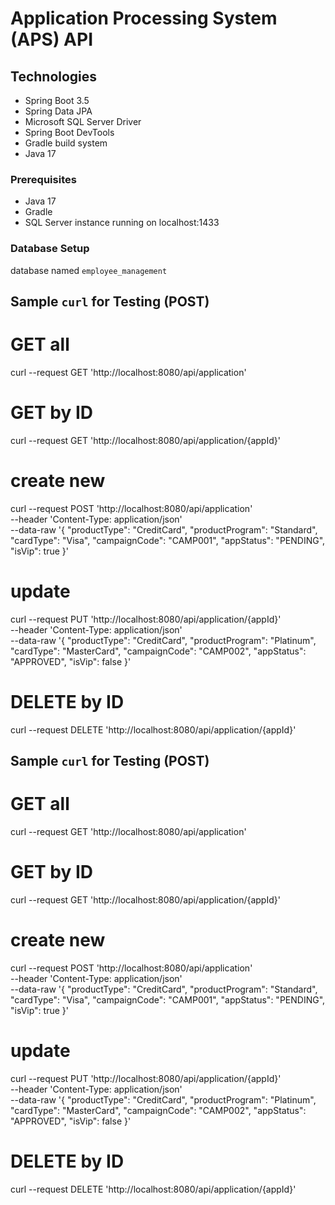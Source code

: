 # Application Processing System (APS) API
## Technologies

- Spring Boot 3.5
- Spring Data JPA
- Microsoft SQL Server Driver
- Spring Boot DevTools
- Gradle build system
- Java 17


### Prerequisites

- Java 17
- Gradle
- SQL Server instance running on localhost:1433

### Database Setup

database named `employee_management`

## Sample `curl` for Testing (POST)

# GET all 
curl --request GET 'http://localhost:8080/api/application'

# GET by ID
curl --request GET 'http://localhost:8080/api/application/{appId}'

# create new
curl --request POST 'http://localhost:8080/api/application' \
--header 'Content-Type: application/json' \
--data-raw '{
"productType": "CreditCard",
"productProgram": "Standard",
"cardType": "Visa",
"campaignCode": "CAMP001",
"appStatus": "PENDING",
"isVip": true
}'

# update
curl --request PUT 'http://localhost:8080/api/application/{appId}' \
--header 'Content-Type: application/json' \
--data-raw '{
"productType": "CreditCard",
"productProgram": "Platinum",
"cardType": "MasterCard",
"campaignCode": "CAMP002",
"appStatus": "APPROVED",
"isVip": false
}'

# DELETE by ID
curl --request DELETE 'http://localhost:8080/api/application/{appId}'
## Sample `curl` for Testing (POST)

# GET all 
curl --request GET 'http://localhost:8080/api/application'

# GET by ID
curl --request GET 'http://localhost:8080/api/application/{appId}'

# create new
curl --request POST 'http://localhost:8080/api/application' \
--header 'Content-Type: application/json' \
--data-raw '{
"productType": "CreditCard",
"productProgram": "Standard",
"cardType": "Visa",
"campaignCode": "CAMP001",
"appStatus": "PENDING",
"isVip": true
}'

# update
curl --request PUT 'http://localhost:8080/api/application/{appId}' \
--header 'Content-Type: application/json' \
--data-raw '{
"productType": "CreditCard",
"productProgram": "Platinum",
"cardType": "MasterCard",
"campaignCode": "CAMP002",
"appStatus": "APPROVED",
"isVip": false
}'

# DELETE by ID
curl --request DELETE 'http://localhost:8080/api/application/{appId}'
